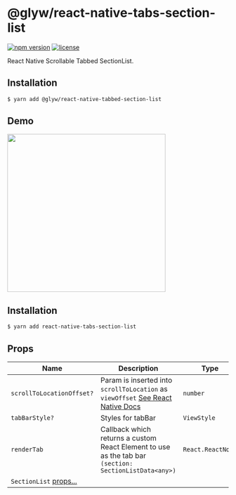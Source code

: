 # @glyw/react-native-tabs-section-list
[![npm version](https://badge.fury.io/js/@glyw/react-native-tabbed-section-list.svg)](https://github.com/okanfidan/react-native-tabbed-section-list)
[![license](https://img.shields.io/badge/license-MIT-blue.svg)](https://github.com/okanfidan/react-native-tabbed-section-list/blob/master/LICENSE)

React Native Scrollable Tabbed SectionList.

## Installation

```bash
$ yarn add @glyw/react-native-tabbed-section-list
```

## Demo

<img src="https://raw.githubusercontent.com/okanfidan/react-native-tabbed-section-list/master/demo.gif" width="360">

## Installation

```bash
$ yarn add react-native-tabs-section-list
```

## Props

 Name | Description | Type | Default
------ | ------ | ------ | ------
`scrollToLocationOffset?` | Param is inserted into `scrollToLocation` as `viewOffset`  [See React Native Docs](https://facebook.github.io/react-native/docs/sectionlist#scrolltolocation) | `number` | 0
`tabBarStyle?` | Styles for tabBar | `ViewStyle` | undefined
`renderTab` | Callback which returns a custom React Element to use as the tab bar `(section: SectionListData<any>) ` | `React.ReactNode` | Required
`SectionList` [props...](https://facebook.github.io/react-native/docs/sectionlist#props) |  |  |

<br>
